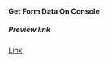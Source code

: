 #### Get Form Data On Console

##### Preview link
[Link](https://varunuk09.github.io/Js-projects/project10/)